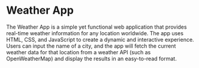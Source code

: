 # Weather App
 The Weather App is a simple yet functional web application that provides real-time weather information for any location worldwide. The app uses HTML, CSS, and JavaScript to create a dynamic and interactive experience. Users can input the name of a city, and the app will fetch the current weather data for that location from a weather API (such as OpenWeatherMap) and display the results in an easy-to-read format.
